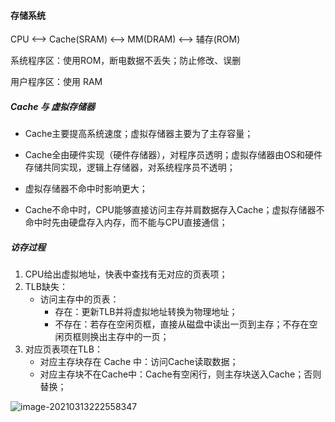 #### 存储系统

CPU <--> Cache(SRAM) <--> MM(DRAM) <--> 辅存(ROM)

系统程序区：使用ROM，断电数据不丢失；防止修改、误删

用户程序区：使用 RAM

##### Cache 与 虚拟存储器

- Cache主要提高系统速度；虚拟存储器主要为了主存容量；

- Cache全由硬件实现（硬件存储器），对程序员透明；虚拟存储器由OS和硬件存储共同实现，逻辑上存储器，对系统程序员不透明；
- 虚拟存储器不命中时影响更大；
- Cache不命中时，CPU能够直接访问主存并肩数据存入Cache；虚拟存储器不命中时先由硬盘存入内存，而不能与CPU直接通信；



##### 访存过程

1. CPU给出虚拟地址，快表中查找有无对应的页表项；
2. TLB缺失：
    - 访问主存中的页表：
        - 存在：更新TLB并将虚拟地址转换为物理地址；
        - 不存在：若存在空闲页框，直接从磁盘中读出一页到主存；不存在空闲页框则换出主存中的一页；
3. 对应页表项在TLB：
    - 对应主存块存在 Cache 中：访问Cache读取数据；
    - 对应主存块不在Cache中：Cache有空闲行，则主存块送入Cache；否则替换；

 ![image-20210313222558347](F:\Typora\Nodes\计算机系统\存储\image-20210313222558347.png)

